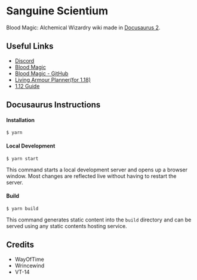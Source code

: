 # Sanguine Scientium

Blood Magic: Alchemical Wizardry wiki made in [Docusaurus 2](https://docusaurus.io/).

## Useful Links
* [Discord](https://discord.gg/VtNrGrs)
* [Blood Magic](https://www.curseforge.com/minecraft/mc-mods/blood-magic)
* [Blood Magic - GitHub](https://github.com/WayofTime/BloodMagic)
* [Living Armour Planner(for 1.18)](https://docs.google.com/spreadsheets/d/1YQV8H3QtlcfpgktPnVMmxXPnXY1TTBgEnAvvoT4lRq0/edit#gid=215135015)
* [1.12 Guide](https://docs.google.com/document/d/1XLX9VgXOBSRBPyEptMprAJh_SE3W-zvXFGfDu-0m60Q/edit)

## Docusaurus Instructions

#### Installation

```
$ yarn
```

#### Local Development

```
$ yarn start
```

This command starts a local development server and opens up a browser window. Most changes are reflected live without having to restart the server.

#### Build

```
$ yarn build
```

This command generates static content into the `build` directory and can be served using any static contents hosting service.

## Credits 
* WayOfTime
* Wrincewind
* VT-14
